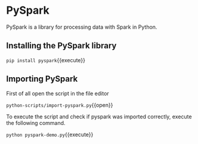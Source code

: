 # PySpark

PySpark is a library for processing data with Spark in Python.

## Installing the PySpark library

`pip install pyspark`{{execute}}

## Importing PySpark

First of all open the script in the file editor

`python-scripts/import-pyspark.py`{{open}}

To execute the script and check if pyspark was imported correctly, execute the following command.

`python pyspark-demo.py`{{execute}}
